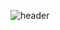 ![header](https://capsule-render.vercel.app/api?type=waving&color=timeGradient&height=180&section=header&text=TypeMIN&desc=Minsik%20Lee&fontSize=55&fontColor=FFFFFF&fontAlign=25&fontAlignY=40&descSize=15&descAlign=15&animation=fadeIn)

<!--
**TypeMIN/TypeMIN** is a ✨ _special_ ✨ repository because its `README.md` (this file) appears on your GitHub profile.

Here are some ideas to get you started:

- 🔭 I’m currently working on ...
- 🌱 I’m currently learning ...
- 👯 I’m looking to collaborate on ...
- 🤔 I’m looking for help with ...
- 💬 Ask me about ...
- 📫 How to reach me: ...
- 😄 Pronouns: ...
- ⚡ Fun fact: ...
-->
